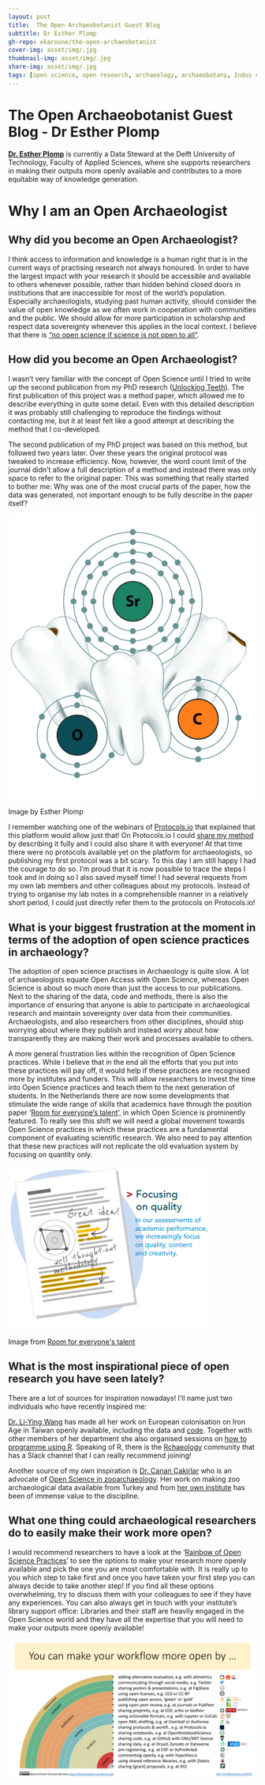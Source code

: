 ```yaml
---
layout: post
title:  The Open Archaeobotanist Guest Blog
subtitle: Dr Esther Plomp
gh-repo: ekaroune/the-open-archaeobotanist
cover-img: asset/img/.jpg
thumbnail-img: asset/img/.jpg
share-img: asset/img/.jpg
tags: [open science, open research, archaeology, archaeobotany, Indus civilisation]
---
```


# The Open Archaeobotanist Guest Blog - Dr Esther Plomp

**[Dr. Esther Plomp](https://orcid.org/0000-0003-3625-1357)** is currently a Data Steward at the Delft University of Technology, Faculty of Applied Sciences, where she supports researchers in making their outputs more openly available and contributes to a more equitable way of knowledge generation. 

# Why I am an Open Archaeologist

## Why did you become an Open Archaeologist?
I think access to information and knowledge is a human right that is in the current ways of practising research not always honoured. In order to have the largest impact with your research it should be accessible and available to others whenever possible, rather than hidden behind closed doors in institutions that are inaccessible for most of the world’s population. Especially archaeologists, studying past human activity, should consider the value of open knowledge as we often work in cooperation with communities and the public. We should allow for more participation in scholarship and respect data sovereignty whenever this applies in the local context. I believe that there is [“no open science if science is not open to all”](https://thepsychologist.bps.org.uk/volume-33/november-2020/bropenscience-broken-science). 

## How did you become an Open Archaeologist?
I wasn’t very familiar with the concept of Open Science until I tried to write up the second publication from my PhD research ([Unlocking Teeth](https://zenodo.org/record/3929551#.YHcTOOj0mUk)). The first publication of this project was a method paper, which allowed me to describe everything in quite some detail. Even with this detailed description it was probably still challenging to reproduce the findings without contacting me, but it at least felt like a good attempt at describing the method that I co-developed. 

The second publication of my PhD project was based on this method, but followed two years later. Over these years the original protocol was tweaked to increase efficiency. Now, however, the word count limit of the journal didn’t allow a full description of a method and instead there was only space to refer to the original paper. This was something that really started to bother me: Why was one of the most crucial parts of the paper, how the data was generated, not important enough to be fully describe in the paper itself? 

![tooth image](../asset/img/CH6_image.jpg)

Image by Esther Plomp

I remember watching one of the webinars of [Protocols.io](https://www.protocols.io/) that explained that this platform would allow just that! On Protocols.io I could [share my method](https://www.protocols.io/view/chromatographic-separation-of-neodymium-isotopes-i-xzmfp46) by describing it fully and I could also share it with everyone! At that time there were no protocols available yet on the platform for archaeologists, so publishing my first protocol was a bit scary. To this day I am still happy I had the courage to do so. I’m proud that it is now possible to trace the steps I took and in doing so I also saved myself time! I had several requests from my own lab members and other colleagues about my protocols. Instead of trying to organise my lab notes in a comprehensible manner in a relatively short period, I could just directly refer them to the protocols on Protocols.io! 

## What is your biggest frustration at the moment in terms of the adoption of open science practices in archaeology?
The adoption of open science practises in Archaeology is quite slow. A lot of archaeologists equate Open Access with Open Science, whereas Open Science is about so much more than just the access to our publications. Next to the sharing of the data, code and methods, there is also the importance of ensuring that anyone is able to participate in archaeological research and maintain sovereignty over data from their communities. Archaeologists, and also researchers from other disciplines, should stop worrying about where they publish and instead worry about how transparently they are making their work and processes available to others. 

A more general frustration lies within the recognition of Open Science practices. While I believe that in the end all the efforts that you put into these practices will pay off, it would help if these practices are recognised more by institutes and funders. This will allow researchers to invest the time into Open Science practices and teach them to the next generation of students. In the Netherlands there are now some developments that stimulate the wide range of skills that academics have through the position paper ‘[Room for everyone’s talent](https://vsnu.nl/recognitionandrewards/recognition-and-rewards/index.html)’, in which Open Science is prominently featured. To really see this shift we will need a global movement towards Open Science practices in which these practices are a fundamental component of evaluating scientific research. We also need to pay attention that these new practices will not replicate the old evaluation system by focusing on quantity only. 

![position paper](../asset/img/positionpaper.jpg)

Image from [Room for everyone's talent](https://vsnu.nl/recognitionandrewards/recognition-and-rewards/index.html)

## What is the most inspirational piece of open research you have seen lately?
There are a lot of sources for inspiration nowadays! I’ll name just two individuals who have recently inspired me: 

[Dr. Li-Ying Wang](https://github.com/LiYingWang/) has made all her work on European colonisation on Iron Age in Taiwan openly available, including the data and [code](https://github.com/LiYingWang?tab=repositories). Together with other members of her department she also organised sessions on [how to programme using R](https://anthro-data-science.github.io/). Speaking of R, there is the [Rchaeology](https://twitter.com/Rchaeology1) community that has a Slack channel that I can really recommend joining!

Another source of my own inspiration is [Dr. Canan Çakirlar](https://www.rug.nl/staff/c.cakirlar/) who is an advocate of [Open Science in zooarchaeology](https://www.rug.nl/library/open-access/blog/open-science-in-archaeology-11-06-2019). Her work on making zoo archaeological data available from Turkey and from [her own institute](https://dataverse.nl/dataset.xhtml?persistentId=hdl:10411/20702) has been of immense value to the discipline. 

## What one thing could archaeological researchers do to easily make their work more open?
I would recommend researchers to have a look at the ‘[Rainbow of Open Science Practices](https://zenodo.org/record/1147025#.YHcWRej0mUk)’ to see the options to make your research more openly available and pick the one you are most comfortable with. It is really up to you which step to take first and once you have taken your first step you can always decide to take another step! If you find all these options overwhelming, try to discuss them with your colleagues to see if they have any experiences. You can also always get in touch with your institute’s library support office: Libraries and their staff are heavily engaged in the Open Science world and they have all the expertise that you will need to make your outputs more openly available! 

![rainbow](../asset/img/rainbow.png)

